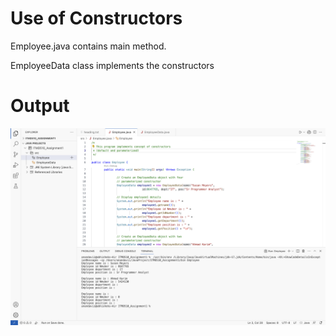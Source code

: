 # Use of Constructors

Employee.java contains main method.

EmployeeData class implements the constructors
# Output
![Output](images/Output.png)
